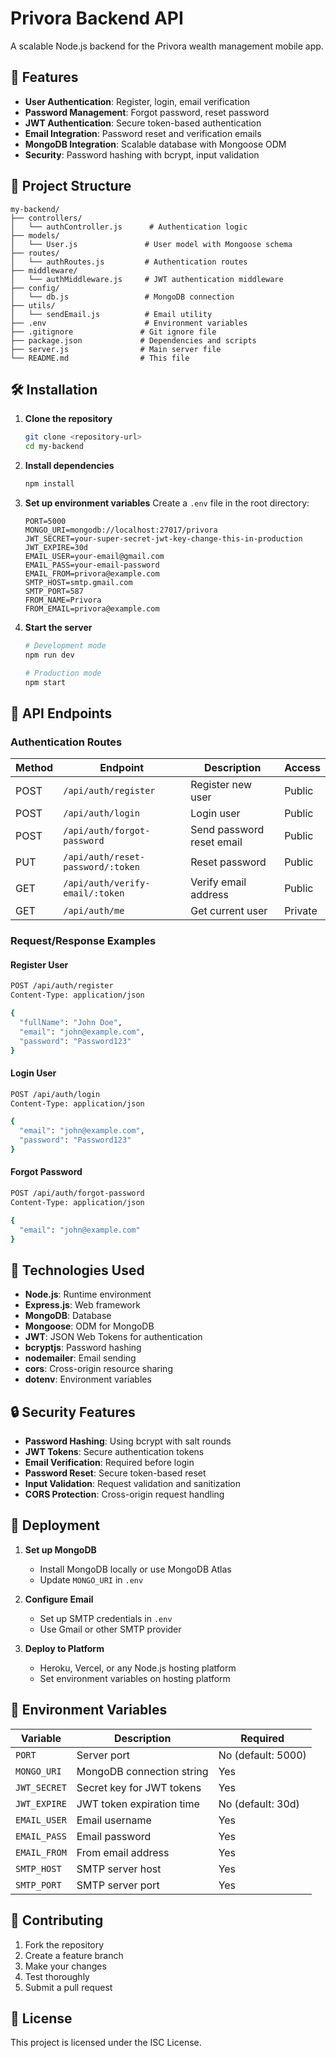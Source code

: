 # Privora Backend API

A scalable Node.js backend for the Privora wealth management mobile app.

## 🚀 Features

- **User Authentication**: Register, login, email verification
- **Password Management**: Forgot password, reset password
- **JWT Authentication**: Secure token-based authentication
- **Email Integration**: Password reset and verification emails
- **MongoDB Integration**: Scalable database with Mongoose ODM
- **Security**: Password hashing with bcrypt, input validation

## 📁 Project Structure

```
my-backend/
├── controllers/
│   └── authController.js      # Authentication logic
├── models/
│   └── User.js               # User model with Mongoose schema
├── routes/
│   └── authRoutes.js         # Authentication routes
├── middleware/
│   └── authMiddleware.js     # JWT authentication middleware
├── config/
│   └── db.js                 # MongoDB connection
├── utils/
│   └── sendEmail.js          # Email utility
├── .env                      # Environment variables
├── .gitignore               # Git ignore file
├── package.json             # Dependencies and scripts
├── server.js                # Main server file
└── README.md                # This file
```

## 🛠️ Installation

1. **Clone the repository**
   ```bash
   git clone <repository-url>
   cd my-backend
   ```

2. **Install dependencies**
   ```bash
   npm install
   ```

3. **Set up environment variables**
   Create a `.env` file in the root directory:
   ```env
   PORT=5000
   MONGO_URI=mongodb://localhost:27017/privora
   JWT_SECRET=your-super-secret-jwt-key-change-this-in-production
   JWT_EXPIRE=30d
   EMAIL_USER=your-email@gmail.com
   EMAIL_PASS=your-email-password
   EMAIL_FROM=privora@example.com
   SMTP_HOST=smtp.gmail.com
   SMTP_PORT=587
   FROM_NAME=Privora
   FROM_EMAIL=privora@example.com
   ```

4. **Start the server**
   ```bash
   # Development mode
   npm run dev
   
   # Production mode
   npm start
   ```

## 📡 API Endpoints

### Authentication Routes

| Method | Endpoint | Description | Access |
|--------|----------|-------------|--------|
| POST | `/api/auth/register` | Register new user | Public |
| POST | `/api/auth/login` | Login user | Public |
| POST | `/api/auth/forgot-password` | Send password reset email | Public |
| PUT | `/api/auth/reset-password/:token` | Reset password | Public |
| GET | `/api/auth/verify-email/:token` | Verify email address | Public |
| GET | `/api/auth/me` | Get current user | Private |

### Request/Response Examples

#### Register User
```bash
POST /api/auth/register
Content-Type: application/json

{
  "fullName": "John Doe",
  "email": "john@example.com",
  "password": "Password123"
}
```

#### Login User
```bash
POST /api/auth/login
Content-Type: application/json

{
  "email": "john@example.com",
  "password": "Password123"
}
```

#### Forgot Password
```bash
POST /api/auth/forgot-password
Content-Type: application/json

{
  "email": "john@example.com"
}
```

## 🔧 Technologies Used

- **Node.js**: Runtime environment
- **Express.js**: Web framework
- **MongoDB**: Database
- **Mongoose**: ODM for MongoDB
- **JWT**: JSON Web Tokens for authentication
- **bcryptjs**: Password hashing
- **nodemailer**: Email sending
- **cors**: Cross-origin resource sharing
- **dotenv**: Environment variables

## 🔒 Security Features

- **Password Hashing**: Using bcrypt with salt rounds
- **JWT Tokens**: Secure authentication tokens
- **Email Verification**: Required before login
- **Password Reset**: Secure token-based reset
- **Input Validation**: Request validation and sanitization
- **CORS Protection**: Cross-origin request handling

## 🚀 Deployment

1. **Set up MongoDB**
   - Install MongoDB locally or use MongoDB Atlas
   - Update `MONGO_URI` in `.env`

2. **Configure Email**
   - Set up SMTP credentials in `.env`
   - Use Gmail or other SMTP provider

3. **Deploy to Platform**
   - Heroku, Vercel, or any Node.js hosting platform
   - Set environment variables on hosting platform

## 📝 Environment Variables

| Variable | Description | Required |
|----------|-------------|----------|
| `PORT` | Server port | No (default: 5000) |
| `MONGO_URI` | MongoDB connection string | Yes |
| `JWT_SECRET` | Secret key for JWT tokens | Yes |
| `JWT_EXPIRE` | JWT token expiration time | No (default: 30d) |
| `EMAIL_USER` | Email username | Yes |
| `EMAIL_PASS` | Email password | Yes |
| `EMAIL_FROM` | From email address | Yes |
| `SMTP_HOST` | SMTP server host | Yes |
| `SMTP_PORT` | SMTP server port | Yes |

## 🤝 Contributing

1. Fork the repository
2. Create a feature branch
3. Make your changes
4. Test thoroughly
5. Submit a pull request

## 📄 License

This project is licensed under the ISC License. 